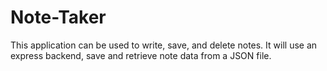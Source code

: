 # Note-Taker
This application can be used to write, save, and delete notes. It will use an express backend, save and retrieve note data from a JSON file.
